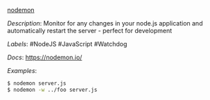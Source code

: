 [nodemon](https://github.com/remy/nodemon/)

*Description*: Monitor for any changes in your node.js application and automatically restart the server - perfect for development

*Labels*: #NodeJS #JavaScript #Watchdog

*Docs*: https://nodemon.io/

*Examples*:

```bash
$ nodemon server.js
$ nodemon -w ../foo server.js
```

